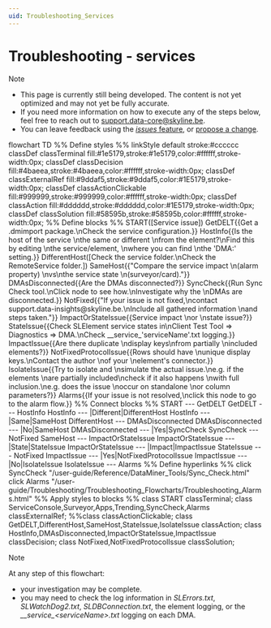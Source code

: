 ```yaml
---
uid: Troubleshooting_Services
---
```


# Troubleshooting - services

> [!NOTE]
>
> - This page is currently still being developed. The content is not yet optimized and may not yet be fully accurate.
> - If you need more information on how to execute any of the steps below, feel free to reach out to [support.data-core@skyline.be](mailto:support.data-core@skyline.be).
> - You can leave feedback using the [*issues* feature](xref:contributing#reporting-an-issue), or [propose a change](xref:contributing).

<div class="mermaid">
flowchart TD
%% Define styles %%
linkStyle default stroke:#cccccc
classDef classTerminal fill:#1e5179,stroke:#1e5179,color:#ffffff,stroke-width:0px;
classDef classDecision fill:#4baeea,stroke:#4baeea,color:#ffffff,stroke-width:0px;
classDef classExternalRef fill:#9ddaf5,stroke:#9ddaf5,color:#1E5179,stroke-width:0px;
classDef classActionClickable fill:#999999,stroke:#999999,color:#ffffff,stroke-width:0px;
classDef classAction fill:#dddddd,stroke:#dddddd,color:#1E5179,stroke-width:0px;
classDef classSolution fill:#58595b,stroke:#58595b,color:#ffffff,stroke-width:0px;
%% Define blocks %%
START([Service issue])
GetDELT{{Get a .dmimport package.\nCheck the service configuration.}}
HostInfo{{Is the host of the service \nthe same or different \nfrom the element?\nFind this by editing \nthe service/element, \nwhere you can find \nthe 'DMA:' setting.}}
DifferentHost([Check the service folder.\nCheck the RemoteService folder.])
SameHost{{"Compare the service impact \n(alarm property) \nvs\nthe service state \n(surveyor/card)."}}
DMAsDisconnected{{Are the DMAs disconnected?}}
SyncCheck{{Run Sync Check tool.\nClick node to see how.\nInvestigate why the \nDMAs are disconnected.}}
NotFixed{{"If your issue is not fixed,\ncontact support.data-insights@skyline.be.\nInclude all gathered information \nand steps taken."}}
ImpactOrStateIssue{{Service impact \nor \nstate issue?}}
StateIssue{{Check SLElement service states in\nClient Test Tool => Diagnostics => DMA.\nCheck __service_'serviceName'.txt logging.}}
ImpactIssue{{Are there duplicate \ndisplay keys\nfrom partially \nincluded elements?}}
NotFixedProtocolIssue{{Rows should have \nunique display keys.\nContact the author \nof your \nelement's connector.}}
IsolateIssue{{Try to isolate and \nsimulate the actual issue.\ne.g. if the elements \nare partially included\ncheck if it also happens \nwith full inclusion.\ne.g. does the issue \noccur on standalone \nor column parameters?}}
Alarms{{If your issue is not resolved,\nclick this node to go to the alarm flow.}}
%% Connect blocks %%
START --- GetDELT
GetDELT --- HostInfo
HostInfo --- |Different|DifferentHost
HostInfo --- |Same|SameHost
DifferentHost --- DMAsDisconnected
DMAsDisconnected --- |No|SameHost
DMAsDisconnected --- |Yes|SyncCheck
SyncCheck --- NotFixed
SameHost --- ImpactOrStateIssue
ImpactOrStateIssue --- |State|StateIssue
ImpactOrStateIssue --- |Impact|ImpactIssue
StateIssue --- NotFixed
ImpactIssue --- |Yes|NotFixedProtocolIssue
ImpactIssue --- |No|IsolateIssue
IsolateIssue --- Alarms
%% Define hyperlinks %%
click SyncCheck "/user-guide/Reference/DataMiner_Tools/Sync_Check.html"
click Alarms "/user-guide/Troubleshooting/Troubleshooting_Flowcharts/Troubleshooting_Alarms.html"
%% Apply styles to blocks %%
class START classTerminal;
class ServiceConsole,Surveyor,Apps,Trending,SyncCheck,Alarms classExternalRef;
%%class classActionClickable;
class GetDELT,DifferentHost,SameHost,StateIssue,IsolateIssue classAction;
class HostInfo,DMAsDisconnected,ImpactOrStateIssue,ImpactIssue classDecision;
class NotFixed,NotFixedProtocolIssue classSolution;
</div>

> [!NOTE]
>
> At any step of this flowchart:
>
> - your investigation may be complete.
> - you may need to check the log information in *SLErrors.txt*, *SLWatchDog2.txt*, *SLDBConnection.txt*, the element logging, or the *\_\_service\_\<serviceName\>.txt* logging on each DMA.
